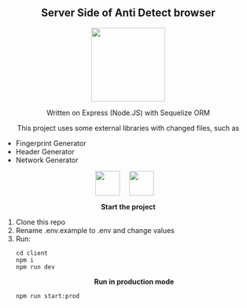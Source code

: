 <h2 align="center">Server Side of Anti Detect browser</h2>
<p align="center">
    <img width="150px" src="https://upload.wikimedia.org/wikipedia/commons/thumb/d/d9/Node.js_logo.svg/2560px-Node.js_logo.svg.png" />
</p>

<p align="center">
    Written on Express (Node.JS) with Sequelize ORM
</p>

<p align="center">
    This project uses some external libraries with changed files, such as
    <ul>
        <li>Fingerprint Generator</li>
        <li>Header Generator</li>
        <li>Network Generator</li>
    </ul>
</p>

<p align="center">
    <img align="center" style="margin-right: 15px" height="50px" src="https://upload.wikimedia.org/wikipedia/commons/thumb/d/d9/Node.js_logo.svg/2560px-Node.js_logo.svg.png" alt="" />
    <img align="center" style="margin-right: 15px" height="50px" src="https://sequelize.org/img/logo.svg" alt="" />
</p>

<p align="center"><b>Start the project</b></p>

<ol>
    <li>Clone this repo</li>
    <li>Rename .env.example to .env and change values</li>
    <li>Run:</li>
</p>

    cd client
    npm i
    npm run dev

<p align="center"><b>Run in production mode</b></p>

    npm run start:prod


